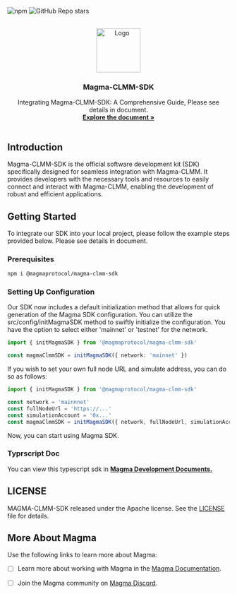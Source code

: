 <a name="readme-top"></a>

![npm](https://img.shields.io/npm/v/%40magmaprotocol%2Fmagma-clmm-sdk?logo=npm&logoColor=rgb)
![GitHub Repo stars](https://img.shields.io/github/stars/MagmaFinanceIO/magma_clmm_sdk?logo=github)

<!-- PROJECT LOGO -->
<br />
<div align="center">
  <a >
    <img src="https://app.magmafinance.io/magma.svg" alt="Logo" width="100" height="100">
  </a>

  <h3 align="center">Magma-CLMM-SDK</h3>

  <p align="center">
    Integrating Magma-CLMM-SDK: A Comprehensive Guide, Please see details in document.
    <br />
    <a href="https://github.com/MagmaFinanceIO/magma_sdk_doc"><strong>Explore the document »</strong></a>
<br />
    <br />
  </p>
</div>

## Introduction

Magma-CLMM-SDK is the official software development kit (SDK) specifically designed for seamless integration with Magma-CLMM. It provides developers with the necessary tools and resources to easily connect and interact with Magma-CLMM, enabling the development of robust and efficient applications.

## Getting Started

To integrate our SDK into your local project, please follow the example steps provided below.
Please see details in document.

### Prerequisites

```sh
npm i @magmaprotocol/magma-clmm-sdk
```

### Setting Up Configuration

Our SDK now includes a default initialization method that allows for quick generation of the Magma SDK configuration. You can utilize the src/config/initMagmaSDK method to swiftly initialize the configuration. You have the option to select either 'mainnet' or 'testnet' for the network.

```typescript
import { initMagmaSDK } from '@magmaprotocol/magma-clmm-sdk'

const magmaClmmSDK = initMagmaSDK({ network: 'mainnet' })
```

If you wish to set your own full node URL and simulate address, you can do so as follows:

```typescript
import { initMagmaSDK } from '@magmaprotocol/magma-clmm-sdk'

const network = 'mainnnet'
const fullNodeUrl = 'https://...'
const simulationAccount = '0x...'
const magmaClmmSDK = initMagmaSDK({ network, fullNodeUrl, simulationAccount })
```

Now, you can start using Magma SDK.

### Typrscript Doc

You can view this typescript sdk in
<a href="https://github.com/MagmaFinanceIO/magma_sdk_doc"><strong> Magma Development Documents. </strong></a>
<br />

## LICENSE

MAGMA-CLMM-SDK released under the Apache license. See the [LICENSE](./LICENSE) file for details.

## More About Magma

Use the following links to learn more about Magma:

- [ ] Learn more about working with Magma in the [Magma Documentation]().

- [ ] Join the Magma community on [Magma Discord]().
